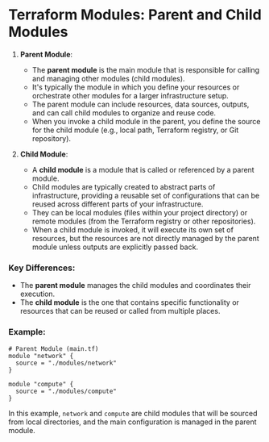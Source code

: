 # Terraform Modules: Parent and Child Modules

1. **Parent Module**:
   - The **parent module** is the main module that is responsible for calling and managing other modules (child modules). 
   - It's typically the module in which you define your resources or orchestrate other modules for a larger infrastructure setup.
   - The parent module can include resources, data sources, outputs, and can call child modules to organize and reuse code.
   - When you invoke a child module in the parent, you define the source for the child module (e.g., local path, Terraform registry, or Git repository).

2. **Child Module**:
   - A **child module** is a module that is called or referenced by a parent module.
   - Child modules are typically created to abstract parts of infrastructure, providing a reusable set of configurations that can be reused across different parts of your infrastructure.
   - They can be local modules (files within your project directory) or remote modules (from the Terraform registry or other repositories).
   - When a child module is invoked, it will execute its own set of resources, but the resources are not directly managed by the parent module unless outputs are explicitly passed back.

### Key Differences:
- The **parent module** manages the child modules and coordinates their execution.
- The **child module** is the one that contains specific functionality or resources that can be reused or called from multiple places.

### Example:
```hcl
# Parent Module (main.tf)
module "network" {
  source = "./modules/network"
}

module "compute" {
  source = "./modules/compute"
}
```

In this example, `network` and `compute` are child modules that will be sourced from local directories, and the main configuration is managed in the parent module.
